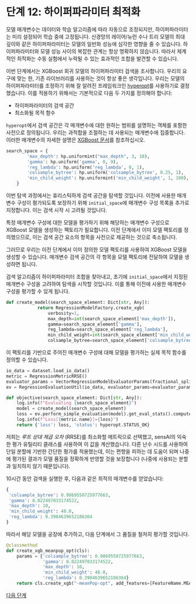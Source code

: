 # 단계 12: 하이퍼파라미터 최적화

모델 매개변수는 데이터와 학습 알고리즘에 따라 자동으로 조정되지만, 하이퍼파라미터는 미리 설정되어 학습 중에 고정됩니다. 신경망의 레이어/뉴런 수나 트리 모델의 최대 깊이와 같은 하이퍼파라미터는 모델의 일반화 성능에 심각한 영향을 줄 수 있습니다. 하이퍼파라미터와 모델 성능 사이의 복잡한 관계는 항상 명확하지 않습니다. 따라서 체계적인 최적화는 수동 실험에서 누락될 수 있는 효과적인 조합을 발견할 수 있습니다.

이번 단계에서는 XGBoost 회귀 모델의 하이퍼파라미터 검색을 조사합니다. 우리의 요구에 맞는 한, 기존 라이브러리를 사용하는 것이 항상 좋은 생각입니다. 우리는 모델의 하이퍼파라미터를 조정하기 위해 잘 알려진 프레임워크인 [hyperopt](https://github.com/hyperopt/hyperopt/tree/master)를 사용하기로 결정했습니다. 이를 적용하기 위해서는 기본적으로 다음 두 가지를 정의해야 합니다:
- 하이퍼파라미터의 검색 공간
- 최소화될 목적 함수

`hyperopt`에서 검색 공간은 각 매개변수에 대한 원하는 범위를 설명하는 객체를 포함한 사전으로 정의됩니다. 우리는 과적합을 조절하는 데 사용되는 매개변수에 집중합니다. 이러한 매개변수의 자세한 설명은 [XGBoost 문서](https://xgboost.readthedocs.io/en/stable/parameter.html#parameters-for-tree-booster)를 참조하십시오.

```python
search_space = {
        'max_depth': hp.uniformint("max_depth", 3, 10),
        'gamma': hp.uniform('gamma', 0, 9),
        'reg_lambda': hp.uniform('reg_lambda', 0, 1),
        'colsample_bytree': hp.uniform('colsample_bytree', 0.25, 1),
        'min_child_weight': hp.uniformint('min_child_weight', 1, 100),
    }
```

이번 탐색 과정에서는 휴리스틱하게 검색 공간을 탐색할 것입니다. 이전에 사용한 매개변수 구성이 평가되도록 보장하기 위해 `initial_space`에 매개변수 구성 목록을 추가로 지정합니다. 이는 검색 시작 시 고려될 것입니다.

특정 매개변수 구성에 대한 모델을 평가하기 위해 해당하는 매개변수 구성으로 XGBoost 모델을 생성하는 팩토리가 필요합니다. 이전 단계에서 이미 모델 팩토리를 정의했으므로, 이는 검색 공간 요소의 항목을 사전으로 제공하는 것으로 축소됩니다.

그러므로 우리는 이전 단계에서 이미 정의한 모델 팩토리를 사용하여 XGBoost 모델을 생성할 수 있습니다. 매개변수 검색 공간의 각 항목을 모델 팩토리에 전달하여 모델을 생성하면 됩니다. 

검색 알고리즘이 하이퍼파라미터 조합을 찾아내고, 초기에 `initial_space`에서 지정된 매개변수 구성을 고려하여 탐색을 시작할 것입니다. 이를 통해 이전에 사용한 매개변수 구성을 평가할 수 있게 됩니다.


```python
def create_model(search_space_element: Dict[str, Any]):
            return RegressionModelFactory.create_xgb(
                verbosity=1,
                max_depth=int(search_space_element['max_depth']),
                gamma=search_space_element['gamma'],
                reg_lambda=search_space_element['reg_lambda'],
                min_child_weight=int(search_space_element['min_child_weight']),
                colsample_bytree=search_space_element['colsample_bytree'])
```

이 팩토리를 기반으로 주어진 매개변수 구성에 대해 모델을 평가하는 실제 목적 함수를 정의할 수 있습니다.

```python
io_data = dataset.load_io_data()
metric = RegressionMetricRRSE()
evaluator_params = VectorRegressionModelEvaluatorParams(fractional_split_test_fraction=0.3, fractional_split_random_seed=21)
ev = RegressionEvaluationUtil(io_data, evaluator_params=evaluator_params)

def objective(search_space_element: Dict[str, Any]):
    log.info(f"Evaluating {search_space_element}")
    model = create_model(search_space_element)
    loss = ev.perform_simple_evaluation(model).get_eval_stats().compute_metric_value(metric)
    log.info(f"Loss[{metric.name}]={loss}")
    return {'loss': loss, 'status': hyperopt.STATUS_OK}
```

저희는 *루트 상대 제곱 오차* (RRSE)를 최소화할 메트릭으로 선택했고, sensAI의 익숙한 평가 유틸리티 클래스를 사용하여 이 값을 계산했습니다. 다른 난수 시드를 사용하여 단일 분할에 기반한 간단한 평가를 적용했는데, 이는 편향을 피하는 데 도움이 되며 나중에 평가된 결과가 모델 품질을 정확하게 반영할 것을 보장합니다 (나중에 사용되는 분할과 일치하지 않기 때문입니다).

10시간 동안 검색을 실행한 후, 다음과 같은 최적의 매개변수를 얻었습니다:

```python
{
 'colsample_bytree': 0.9869550725977663,
 'gamma': 8.022497033174522,
 'max_depth': 10,
 'min_child_weight': 48.0,
 'reg_lambda': 0.3984639652186364
}
```

따라서 해당 모델을 공장에 추가하고, 다음 단계에서 그 품질을 철저히 평가할 것입니다.

```python
@classmethod
def create_xgb_meanpop_opt(cls):
    params = {'colsample_bytree': 0.9869550725977663,
              'gamma': 8.022497033174522,
              'max_depth': 10,
              'min_child_weight': 48.0,
              'reg_lambda': 0.3984639652186364} 
    return cls.create_xgb("-meanPop-opt", add_features=[FeatureName.MEAN_ARTIST_POPULARITY], **params)
```

[다음 단계](../step12-cross-validation/README.md)
